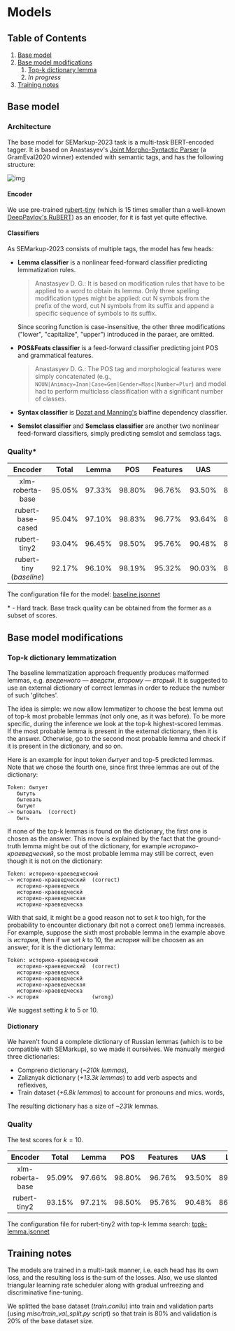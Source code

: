 # Models

## Table of Contents
1. [Base model](#base-model)
2. [Base model modifications](#base-model-modifications)
    1. [Top-k dictionary lemma]()
    2. _In progress_
3. [Training notes](#training-notes)

## Base model

### Architecture

The base model for SEMarkup-2023 task is a multi-task BERT-encoded tagger. It is based on Anastasyev's [Joint Morpho-Syntactic Parser](https://www.dialog-21.ru/media/5069/anastasyevdg-147.pdf) (a GramEval2020 winner) extended with semantic tags, and has the following structure:

![img](/img/BaselineArchitecture.png)

#### Encoder

We use pre-trained [rubert-tiny](https://huggingface.co/cointegrated/rubert-tiny) (which is 15 times smaller than a well-known [DeepPavlov's RuBERT](https://huggingface.co/DeepPavlov/rubert-base-cased)) as an encoder, for it is fast yet quite effective.

#### Classifiers

As SEMarkup-2023 consists of multiple tags, the model has few heads:

* **Lemma classifier** is a nonlinear feed-forward classifier predicting lemmatization rules.
    
    > Anastasyev D. G.: It is based on modification rules that have to be applied to a word to obtain its lemma. Only three spelling modification types might be applied: cut N symbols from the prefix of the word, cut N symbols from its suffix and append a specific sequence of symbols to its suffix.
    
    Since scoring function is case-insensitive, the other three modifications ("lower", "capitalize", "upper") introduced in the paraer, are omitted.
    
* **POS&Feats classifier** is a feed-forward classifier predicting joint POS and grammatical features.

    > Anastasyev D. G.: The POS tag and morphological features were simply concatenated (e.g., `NOUN|Animacy=Inan|Case=Gen|Gender=Masc|Number=Plur`) and model had to perform multiclass classification with a significant number of classes.

* **Syntax classifier** is [Dozat and Manning's](https://arxiv.org/abs/1611.01734) biaffine dependency classifier.

* **Semslot classifier** and **Semclass classifier** are another two nonlinear feed-forward classifiers, simply predicting semslot and semclass tags.

### Quality*

|         Encoder                 |  Total | Lemma  |  POS   | Features |  UAS   |  LAS   | SemSlot | SemClass |
| :-----------------------------: | :----: | :----: | :----: | :------: | :----: | :----: | :-----: | :------: |
| xlm-roberta-base                | 95.05% | 97.33% | 98.80% |  96.76%  | 93.50% | 89.79% |  94.30% |  94.83%  |
| rubert-base-cased               | 95.04% | 97.10% | 98.83% |  96.77%  | 93.64% | 89.88% |  94.24% |  94.89%  |
| rubert-tiny2                    | 93.04% | 96.45% | 98.50% |  95.76%  | 90.48% | 86.18% |  90.54% |  93.35%  |
| rubert-tiny (_baseline_)        | 92.17% | 96.10% | 98.19% |  95.32%  | 90.03% | 85.59% |  87.79% |  92.17%  |

The configuration file for the model: [baseline.jsonnet](configs/baseline.jsonnet)

\* - Hard track. Base track quality can be obtained from the former as a subset of scores.

## Base model modifications

### Top-k dictionary lemmatization

The baseline lemmatization approach frequently produces malformed lemmas, e.g. _введенного_ — _введсти_, _второму_ — _вторый_.
It is suggested to use an external dictionary of correct lemmas in order to reduce the number of such 'glitches'.

The idea is simple: we now allow lemmatizer to choose the best lemma out of top-k most probable lemmas (not only one, as it was before).
To be more specific, during the inference we look at the top-k highest-scored lemmas. If the most probable lemma is present in the external dictionary, then it is the answer. Otherwise, go to the second most probable lemma and check if it is present in the dictionary, and so on.

Here is an example for input token _бытует_ and top-5 predicted lemmas. Note that we chose the fourth one, since first three lemmas are out of the dictionary:
```
Token: бытует
   бытуть
   бытевать
   бытуют
-> бытовать  (correct)
   быть
```

If none of the top-k lemmas is found on the dictionary, the first one is chosen as the answer. This move is explained by the fact that the ground-truth lemma might be out of the dictionary, for example _историко-краеведческий_, so the most probable lemma may still be correct, even though it is not on the dictionary:
```
Token: историко-краеведческий
-> историко-краеведческий  (correct)
   историко-краеведческ
   историко-краеведческй
   историко-краеведческая
   историко-краеведческа
```

With that said, it might be a good reason not to set $k$ too high, for the probability to encounter dictionary (bit not a correct one!) lemma increases. For example, suppose the sixth most probable lemma in the example above is _история_, then if we set $k$ to 10, the _история_ will be choosen as an answer, for it is the dictionary lemma:
```
Token: историко-краеведческий
   историко-краеведческий  (correct)
   историко-краеведческ
   историко-краеведческй
   историко-краеведческая
   историко-краеведческа
-> история                 (wrong)
```

We suggest setting $k$ to 5 or 10.

#### Dictionary

We haven't found a complete dictionary of Russian lemmas (which is to be compatible with SEMarkup), so we made it ourselves. We manually merged three dictionaries:

* Compreno dictionary (_~210k lemmas_),
* Zaliznyak dictionary (_+13.3k lemmas_) to add verb aspects and reflexives,
* Train dataset (_+6.8k lemmas_) to account for pronouns and mics. words,

The resulting dictionary has a size of _~231k_ lemmas.

### Quality

The test scores for $k = 10$.

|         Encoder                 |  Total | Lemma  |  POS   | Features |  UAS   |  LAS   | SemSlot | SemClass |
| :-----------------------------: | :----: | :----: | :----: | :------: | :----: | :----: | :-----: | :------: |
| xlm-roberta-base                | 95.09% | 97.66% | 98.80% |  96.76%  | 93.50% | 89.79% |  94.30% |  94.83%  |
| rubert-tiny2                    | 93.15% | 97.21% | 98.50% |  95.76%  | 90.48% | 86.18% |  90.54% |  93.35%  |

The configuration file for rubert-tiny2 with top-k lemma search: [topk-lemma.jsonnet](configs/topk-lemma.jsonnet)

## Training notes

The models are trained in a multi-task manner, i.e. each head has its own loss, and the resulting loss is the sum of the losses. Also, we use slanted triangular learning rate scheduler along with gradual unfreezing and discriminative fine-tuning. 

We splitted the base dataset (*train.conllu*) into train and validation parts (using *misc/train_val_split.py* script) so that train is 80% and validation is 20% of the base dataset size.
